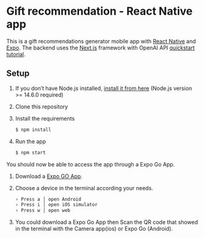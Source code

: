 # Gift recommendation - React Native app

This is a gift recommendations generator mobile app with [React Native](https://reactnative.dev/) and [Expo](https://docs.expo.dev/tutorial/introduction/).
The backend uses the [Next.js](https://nextjs.org/) framework with OpenAI API [quickstart tutorial](https://platform.openai.com/docs/quickstart).

## Setup

1. If you don’t have Node.js installed, [install it from here](https://nodejs.org/en/) (Node.js version >= 14.6.0 required)

2. Clone this repository

3. Install the requirements

   ```bash
   $ npm install
   ```

4. Run the app

   ```bash
   $ npm start
   ```

You should now be able to access the app through a Expo Go App.

1. Download a [Expo GO App](https://apps.apple.com/app/apple-store/id982107779).

2. Choose a device in the terminal according your needs.

   ```bash
   › Press a │ open Android
   › Press i │ open iOS simulator
   › Press w │ open web
   ```

3. You could download a Expo Go App then Scan the QR code that showed in the terminal with the Camera app(ios) or Expo Go (Android).
